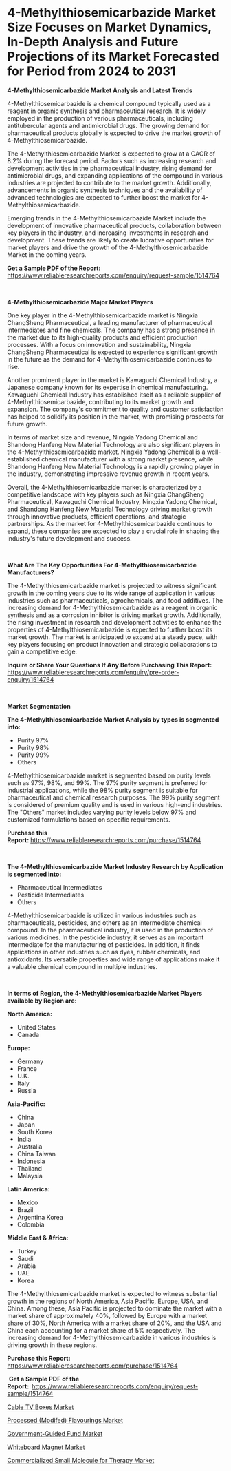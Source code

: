 <p><h1>4-Methylthiosemicarbazide Market Size Focuses on Market Dynamics, In-Depth Analysis and Future Projections of its Market Forecasted for Period from 2024 to 2031</h1></p><p><strong>4-Methylthiosemicarbazide Market Analysis and Latest Trends</strong></p>
<p><p>4-Methylthiosemicarbazide is a chemical compound typically used as a reagent in organic synthesis and pharmaceutical research. It is widely employed in the production of various pharmaceuticals, including antitubercular agents and antimicrobial drugs. The growing demand for pharmaceutical products globally is expected to drive the market growth of 4-Methylthiosemicarbazide.</p><p>The 4-Methylthiosemicarbazide Market is expected to grow at a CAGR of 8.2% during the forecast period. Factors such as increasing research and development activities in the pharmaceutical industry, rising demand for antimicrobial drugs, and expanding applications of the compound in various industries are projected to contribute to the market growth. Additionally, advancements in organic synthesis techniques and the availability of advanced technologies are expected to further boost the market for 4-Methylthiosemicarbazide.</p><p>Emerging trends in the 4-Methylthiosemicarbazide Market include the development of innovative pharmaceutical products, collaboration between key players in the industry, and increasing investments in research and development. These trends are likely to create lucrative opportunities for market players and drive the growth of the 4-Methylthiosemicarbazide Market in the coming years.</p></p>
<p><strong>Get a Sample PDF of the Report:&nbsp;</strong> <a href="https://www.reliableresearchreports.com/enquiry/request-sample/1514764">https://www.reliableresearchreports.com/enquiry/request-sample/1514764</a></p>
<p>&nbsp;</p>
<p><strong>4-Methylthiosemicarbazide Major Market Players</strong></p>
<p><p>One key player in the 4-Methylthiosemicarbazide market is Ningxia ChangSheng Pharmaceutical, a leading manufacturer of pharmaceutical intermediates and fine chemicals. The company has a strong presence in the market due to its high-quality products and efficient production processes. With a focus on innovation and sustainability, Ningxia ChangSheng Pharmaceutical is expected to experience significant growth in the future as the demand for 4-Methylthiosemicarbazide continues to rise.</p><p>Another prominent player in the market is Kawaguchi Chemical Industry, a Japanese company known for its expertise in chemical manufacturing. Kawaguchi Chemical Industry has established itself as a reliable supplier of 4-Methylthiosemicarbazide, contributing to its market growth and expansion. The company's commitment to quality and customer satisfaction has helped to solidify its position in the market, with promising prospects for future growth.</p><p>In terms of market size and revenue, Ningxia Yadong Chemical and Shandong Hanfeng New Material Technology are also significant players in the 4-Methylthiosemicarbazide market. Ningxia Yadong Chemical is a well-established chemical manufacturer with a strong market presence, while Shandong Hanfeng New Material Technology is a rapidly growing player in the industry, demonstrating impressive revenue growth in recent years.</p><p>Overall, the 4-Methylthiosemicarbazide market is characterized by a competitive landscape with key players such as Ningxia ChangSheng Pharmaceutical, Kawaguchi Chemical Industry, Ningxia Yadong Chemical, and Shandong Hanfeng New Material Technology driving market growth through innovative products, efficient operations, and strategic partnerships. As the market for 4-Methylthiosemicarbazide continues to expand, these companies are expected to play a crucial role in shaping the industry's future development and success.</p></p>
<p>&nbsp;</p>
<p><strong>What Are The Key Opportunities For 4-Methylthiosemicarbazide Manufacturers?</strong></p>
<p><p>The 4-Methylthiosemicarbazide market is projected to witness significant growth in the coming years due to its wide range of application in various industries such as pharmaceuticals, agrochemicals, and food additives. The increasing demand for 4-Methylthiosemicarbazide as a reagent in organic synthesis and as a corrosion inhibitor is driving market growth. Additionally, the rising investment in research and development activities to enhance the properties of 4-Methylthiosemicarbazide is expected to further boost its market growth. The market is anticipated to expand at a steady pace, with key players focusing on product innovation and strategic collaborations to gain a competitive edge.</p></p>
<p><strong>Inquire or Share Your Questions If Any Before Purchasing This Report:</strong> <a href="https://www.reliableresearchreports.com/enquiry/pre-order-enquiry/1514764">https://www.reliableresearchreports.com/enquiry/pre-order-enquiry/1514764</a></p>
<p>&nbsp;</p>
<p><strong>Market Segmentation</strong></p>
<p><strong>The 4-Methylthiosemicarbazide Market Analysis by types is segmented into:</strong></p>
<p><ul><li>Purity 97%</li><li>Purity 98%</li><li>Purity 99%</li><li>Others</li></ul></p>
<p><p>4-Methylthiosemicarbazide market is segmented based on purity levels such as 97%, 98%, and 99%. The 97% purity segment is preferred for industrial applications, while the 98% purity segment is suitable for pharmaceutical and chemical research purposes. The 99% purity segment is considered of premium quality and is used in various high-end industries. The "Others" market includes varying purity levels below 97% and customized formulations based on specific requirements.</p></p>
<p><strong>Purchase this Report:&nbsp;</strong><a href="https://www.reliableresearchreports.com/purchase/1514764">https://www.reliableresearchreports.com/purchase/1514764</a></p>
<p>&nbsp;</p>
<p><strong>The 4-Methylthiosemicarbazide Market Industry Research by Application is segmented into:</strong></p>
<p><ul><li>Pharmaceutical Intermediates</li><li>Pesticide Intermediates</li><li>Others</li></ul></p>
<p><p>4-Methylthiosemicarbazide is utilized in various industries such as pharmaceuticals, pesticides, and others as an intermediate chemical compound. In the pharmaceutical industry, it is used in the production of various medicines. In the pesticide industry, it serves as an important intermediate for the manufacturing of pesticides. In addition, it finds applications in other industries such as dyes, rubber chemicals, and antioxidants. Its versatile properties and wide range of applications make it a valuable chemical compound in multiple industries.</p></p>
<p>&nbsp;</p>
<p><strong>In terms of Region, the 4-Methylthiosemicarbazide Market Players available by Region are:</strong></p>
<p>
    <p> <strong> North America: </strong>
        <ul>
            <li>United States</li>
            <li>Canada</li>
        </ul>
        </p> 
    <p> <strong> Europe: </strong>
        <ul>
            <li>Germany</li>
            <li>France</li>
            <li>U.K.</li>
            <li>Italy</li>
            <li>Russia</li>
        </ul>
        </p> 
    <p> <strong> Asia-Pacific: </strong>
        <ul>
            <li>China</li>
            <li>Japan</li>
            <li>South Korea</li>
            <li>India</li>
            <li>Australia</li>
            <li>China Taiwan</li>
            <li>Indonesia</li>
            <li>Thailand</li>
            <li>Malaysia</li>
        </ul>
        </p> 
    <p> <strong> Latin America: </strong>
        <ul>
            <li>Mexico</li>
            <li>Brazil</li>
            <li>Argentina Korea</li>
            <li>Colombia</li>
        </ul>
        </p> 
    <p> <strong> Middle East & Africa: </strong>
        <ul>
            <li>Turkey</li>
            <li>Saudi</li>
            <li>Arabia</li>
            <li>UAE</li>
            <li>Korea</li>
        </ul>
    </p>
    </p>
<p><p>The 4-Methylthiosemicarbazide market is expected to witness substantial growth in the regions of North America, Asia Pacific, Europe, USA, and China. Among these, Asia Pacific is projected to dominate the market with a market share of approximately 40%, followed by Europe with a market share of 30%, North America with a market share of 20%, and the USA and China each accounting for a market share of 5% respectively. The increasing demand for 4-Methylthiosemicarbazide in various industries is driving growth in these regions.</p></p>
<p><strong>Purchase this Report: </strong><a href="https://www.reliableresearchreports.com/purchase/1514764">https://www.reliableresearchreports.com/purchase/1514764</a></p>
<p>&nbsp;<strong>Get a Sample PDF of the Report:&nbsp;&nbsp;</strong><a href="https://www.reliableresearchreports.com/enquiry/request-sample/1514764">https://www.reliableresearchreports.com/enquiry/request-sample/1514764</a></p>
<p><strong></strong></p>
<p><p><a href="https://view.publitas.com/reportprime-1/cable-tv-boxes-market-size-2024-2031-global-industrial-analysis-key-geographical-regions-market-share-top-key-players-product-types-and-forecast-research-report/">Cable TV Boxes Market</a></p><p><a href="https://full-wildebeest-80b.notion.site/Processed-Modifed-Flavourings-Market-Research-Report-Provides-thorough-Industry-Overview-which-of-b30677d679f541598944966939798617">Processed (Modifed) Flavourings Market</a></p><p><a href="https://flame-sidecar-702.notion.site/Government-Guided-Fund-Market-Research-Report-The-Key-To-Successful-Business-Strategy-Forecasted-fo-32e13f794d144adeb9a6ce8e90759cde">Government-Guided Fund Market</a></p><p><a href="https://view.publitas.com/reportprime-1/whiteboard-magnet-market-provides-detailed-segmentation-of-this-market-based-on-type-application-and-region-and-forecast-for-the-period-from-2024-2031/">Whiteboard Magnet Market</a></p><p><a href="https://pretty-mail-caf.notion.site/Commercialized-Small-Molecule-for-Therapy-Market-Analysis-Examines-its-Scope-on-Growth-Opportunities-67929674af14439ea0be75b2b72f2ab1">Commercialized Small Molecule for Therapy Market</a></p></p>